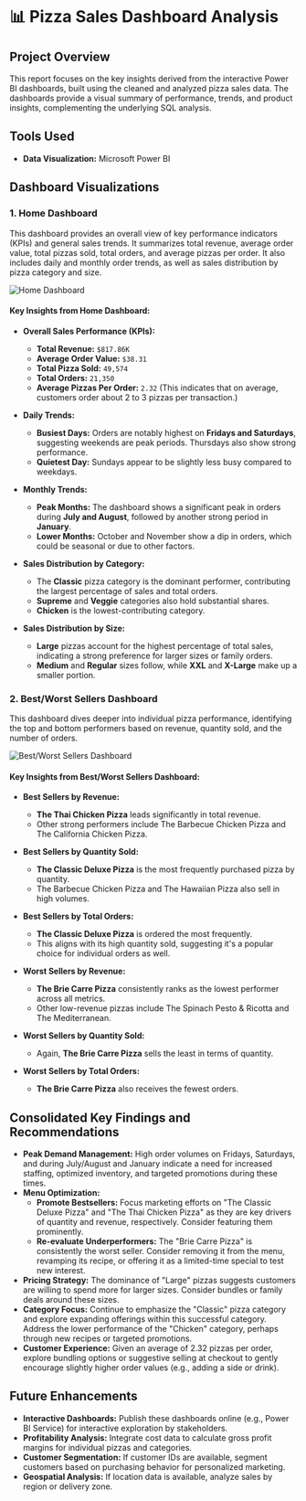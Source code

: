 
# 📊 Pizza Sales Dashboard Analysis

## Project Overview
This report focuses on the key insights derived from the interactive Power BI dashboards, built using the cleaned and analyzed pizza sales data. The dashboards provide a visual summary of performance, trends, and product insights, complementing the underlying SQL analysis.

## Tools Used
- **Data Visualization:** Microsoft Power BI

## Dashboard Visualizations

### 1. Home Dashboard

This dashboard provides an overall view of key performance indicators (KPIs) and general sales trends. It summarizes total revenue, average order value, total pizzas sold, total orders, and average pizzas per order. It also includes daily and monthly order trends, as well as sales distribution by pizza category and size.

![Home Dashboard](images/Home.png)

#### Key Insights from Home Dashboard:

* **Overall Sales Performance (KPIs):**
    * **Total Revenue:** `$817.86K`
    * **Average Order Value:** `$38.31`
    * **Total Pizza Sold:** `49,574`
    * **Total Orders:** `21,350`
    * **Average Pizzas Per Order:** `2.32` (This indicates that on average, customers order about 2 to 3 pizzas per transaction.)

* **Daily Trends:**
    * **Busiest Days:** Orders are notably highest on **Fridays and Saturdays**, suggesting weekends are peak periods. Thursdays also show strong performance.
    * **Quietest Day:** Sundays appear to be slightly less busy compared to weekdays.

* **Monthly Trends:**
    * **Peak Months:** The dashboard shows a significant peak in orders during **July and August**, followed by another strong period in **January**.
    * **Lower Months:** October and November show a dip in orders, which could be seasonal or due to other factors.

* **Sales Distribution by Category:**
    * The **Classic** pizza category is the dominant performer, contributing the largest percentage of sales and total orders.
    * **Supreme** and **Veggie** categories also hold substantial shares.
    * **Chicken** is the lowest-contributing category.

* **Sales Distribution by Size:**
    * **Large** pizzas account for the highest percentage of total sales, indicating a strong preference for larger sizes or family orders.
    * **Medium** and **Regular** sizes follow, while **XXL** and **X-Large** make up a smaller portion.

### 2. Best/Worst Sellers Dashboard

This dashboard dives deeper into individual pizza performance, identifying the top and bottom performers based on revenue, quantity sold, and the number of orders.

![Best/Worst Sellers Dashboard](images/Best_Worst_Sellers.png)

#### Key Insights from Best/Worst Sellers Dashboard:

* **Best Sellers by Revenue:**
    * **The Thai Chicken Pizza** leads significantly in total revenue.
    * Other strong performers include The Barbecue Chicken Pizza and The California Chicken Pizza.

* **Best Sellers by Quantity Sold:**
    * **The Classic Deluxe Pizza** is the most frequently purchased pizza by quantity.
    * The Barbecue Chicken Pizza and The Hawaiian Pizza also sell in high volumes.

* **Best Sellers by Total Orders:**
    * **The Classic Deluxe Pizza** is ordered the most frequently.
    * This aligns with its high quantity sold, suggesting it's a popular choice for individual orders as well.

* **Worst Sellers by Revenue:**
    * **The Brie Carre Pizza** consistently ranks as the lowest performer across all metrics.
    * Other low-revenue pizzas include The Spinach Pesto & Ricotta and The Mediterranean.

* **Worst Sellers by Quantity Sold:**
    * Again, **The Brie Carre Pizza** sells the least in terms of quantity.

* **Worst Sellers by Total Orders:**
    * **The Brie Carre Pizza** also receives the fewest orders.

## Consolidated Key Findings and Recommendations

* **Peak Demand Management:** High order volumes on Fridays, Saturdays, and during July/August and January indicate a need for increased staffing, optimized inventory, and targeted promotions during these times.
* **Menu Optimization:**
    * **Promote Bestsellers:** Focus marketing efforts on "The Classic Deluxe Pizza" and "The Thai Chicken Pizza" as they are key drivers of quantity and revenue, respectively. Consider featuring them prominently.
    * **Re-evaluate Underperformers:** The "Brie Carre Pizza" is consistently the worst seller. Consider removing it from the menu, revamping its recipe, or offering it as a limited-time special to test new interest.
* **Pricing Strategy:** The dominance of "Large" pizzas suggests customers are willing to spend more for larger sizes. Consider bundles or family deals around these sizes.
* **Category Focus:** Continue to emphasize the "Classic" pizza category and explore expanding offerings within this successful category. Address the lower performance of the "Chicken" category, perhaps through new recipes or targeted promotions.
* **Customer Experience:** Given an average of 2.32 pizzas per order, explore bundling options or suggestive selling at checkout to gently encourage slightly higher order values (e.g., adding a side or drink).

## Future Enhancements

* **Interactive Dashboards:** Publish these dashboards online (e.g., Power BI Service) for interactive exploration by stakeholders.
* **Profitability Analysis:** Integrate cost data to calculate gross profit margins for individual pizzas and categories.
* **Customer Segmentation:** If customer IDs are available, segment customers based on purchasing behavior for personalized marketing.
* **Geospatial Analysis:** If location data is available, analyze sales by region or delivery zone.
